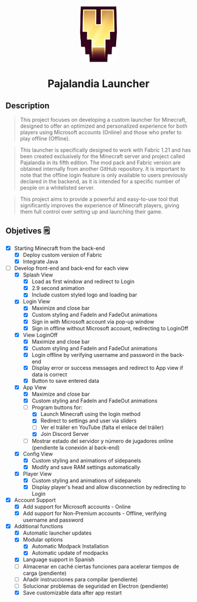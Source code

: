 <p align="center"><img src="assets/img/logo.png" width="100px" height="150px" alt="pajalandia-icon"></p>

<h1 align="center">Pajalandia Launcher</h1>

## Description
> This project focuses on developing a custom launcher for Minecraft, designed to offer an optimized and personalized experience for both players using Microsoft accounts (Online) and those who prefer to play offline (Offline).

> This launcher is specifically designed to work with Fabric 1.21 and has been created exclusively for the Minecraft server and project called Pajalandia in its fifth edition. The mod pack and Fabric version are obtained internally from another GitHub repository. It is important to note that the offline login feature is only available to users previously declared in the backend, as it is intended for a specific number of people on a whitelisted server.

> This project aims to provide a powerful and easy-to-use tool that significantly improves the experience of Minecraft players, giving them full control over setting up and launching their game.

## Objetives 🗒️
- [x] Starting Minecraft from the back-end
    - [x] Deploy custom version of Fabric
    - [x] Integrate Java
- [ ] Develop front-end and back-end for each view
    - [x] Splash View
        - [x] Load as first window and redirect to Login
        - [x] 2.9 second animation
        - [x] Include custom styled logo and loading bar
    - [x] Login View
        - [x] Maximize and close bar
        - [x] Custom styling and FadeIn and FadeOut animations
        - [x] Sign in with Microsoft account via pop-up window
        - [x] Sign in offline without Microsoft account, redirecting to LoginOff
    - [x] View LoginOff
        - [x] Maximize and close bar
        - [x] Custom styling and FadeIn and FadeOut animations
        - [x] Login offline by verifying username and password in the back-end
        - [x] Display error or success messages and redirect to App view if data is correct
        - [x] Button to save entered data
    - [x] App View
        - [x] Maximize and close bar
        - [x] Custom styling and FadeIn and FadeOut animations
        - [ ] Program buttons for:
            - [x] Launch Minecraft using the login method
            - [x] Redirect to settings and user via sliders
            - [ ] Ver el tráiler en YouTube (falta el enlace del tráiler)
            - [x] Join Discord Server
        - [ ] Mostrar estado del servidor y número de jugadores online (pendiente la conexión al back-end)
    - [x] Config View
        - [x] Custom styling and animations of sidepanels
        - [x] Modify and save RAM settings automatically
    - [x] Player View
        - [x] Custom styling and animations of sidepanels
        - [x] Display player's head and allow disconnection by redirecting to Login
- [x] Account Support
    - [x] Add support for Microsoft accounts - Online
    - [x] Add support for Non-Premium accounts - Offline, verifying username and password
- [x] Additional functions
    - [x] Automatic launcher updates
    - [x] Modular options
        - [x] Automatic Modpack Installation
        - [x] Automatic update of modpacks
    - [x] Language support in Spanish
    - [ ] Almacenar en caché ciertas funciones para acelerar tiempos de carga (pendiente)
    - [ ] Añadir instrucciones para compilar (pendiente)
    - [ ] Solucionar problemas de seguridad en Electron (pendiente)
    - [x] Save customizable data after app restart